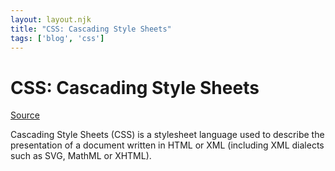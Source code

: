 ```yaml
---
layout: layout.njk
title: "CSS: Cascading Style Sheets"
tags: ['blog', 'css']
---
```


# CSS: Cascading Style Sheets

[Source](https://developer.mozilla.org/en-US/docs/Web/CSS)

Cascading Style Sheets (CSS) is a stylesheet language used to describe the presentation of a document written in HTML or XML (including XML dialects such as SVG, MathML or XHTML).
